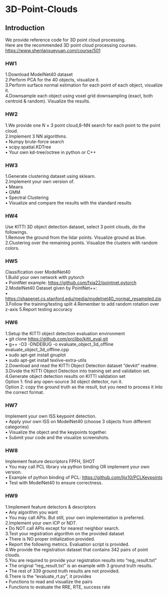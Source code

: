 # 3D-Point-Clouds
## Introduction
We provide reference code for 3D point cloud processing.  
Here are the recommended 3D point cloud processing courses.  
https://www.shenlanxueyuan.com/course/501  
### HW1
1.Download ModelNet40 dataset  
2.Perform PCA for the 40 objects, visualize it.  
3.Perform surface normal estimation for each point of each object, visualize it.  
4.Downsample each object using voxel grid downsampling (exact, both centroid & 
random). Visualize the results.  
### HW2
1.We provide one 𝑁 × 3 point cloud,8-NN search for each point to the point cloud.  
2.Implement 3 NN algorithms.  
• Numpy brute-force search  
• scipy.spatial.KDTree  
• Your own kd-tree/octree in python or C++
### HW3
1.Generate clustering dataset using sklearn.  
2.Implement your own version of.  
• Means  
• GMM  
• Spectral Clustering  
• Visualize and compare the results with the standard results
### HW4
Use KITTI 3D object detection dataset, select 3 point clouds, do the followings.  
1.Remove the ground from the lidar points. Visualize ground as blue.  
2.Clustering over the remaining points. Visualize the clusters with random colors.
### HW5
Classification over ModelNet40  
1.Build your own network with pytorch  
• PointNet example: https://github.com/fxia22/pointnet.pytorch  
2.ModelNet40 Dataset given by PointNet++:  
• https://shapenet.cs.stanford.edu/media/modelnet40_normal_resampled.zip  
3.Follow the training/testing split
4.Remember to add random rotation over z-axis
5.Report testing accuracy
### HW6  
1.Setup the KITTI object detection evaluation environment  
• git clone https://github.com/prclibo/kitti_eval.git  
• g++ -O3 -DNDEBUG -o evaluate_object_3d_offline evaluate_object_3d_offline.cpp  
• sudo apt-get install gnuplot     
• sudo apt-get install texlive-extra-utils  
2.Download and read the KITTI Object Detection dataset ”devkit” readme.   
3.Divide the KITTI Object Detection into training set and validation set.
4.Generate object detection results on KITTI validation set  
Option 1: find any open-source 3d object detector, run it.  
Option 2: copy the ground truth as the result, but you need to process it into the correct format.  
### HW7
Implement your own ISS keypoint detection.  
• Apply your own ISS on ModelNet40 (choose 3 objects from different categories)  
• Visualize the object and the keypoints together.  
• Submit your code and the visualize screenshots.  
### HW8
Implement feature descriptors FPFH, SHOT  
• You may call PCL library via python binding OR implement your own version.  
• Example of python binding of PCL: https://github.com/lijx10/PCLKeypoints  
• Test with ModelNet40 to ensure correctness.
### HW9
1.Implement feature detectors & descriptors  
• Any algorithm you want  
• You may call APIs. But still, your own implementation is preferred.  
2.Implement your own ICP or NDT.  
• Do NOT call APIs except for nearest neighbor search.  
3.Test your registration algorithm on the provided dataset  
• There is NO proper initialization provided.  
• Report the following metrics. Evaluation script is provided.  
4.We provide the registration dataset that contains 342 pairs of point clouds.  
5.You are required to provide your registration results into “reg_result.txt”  
• The original “reg_result.txt” is an example with 3 ground truth results.  
• The rest of 339 ground truth results are not provided.  
6.There is the “evaluate_rt.py”, it provides  
• Functions to read and visualize the pairs  
• Functions to evaluate the RRE, RTE, success rate  
